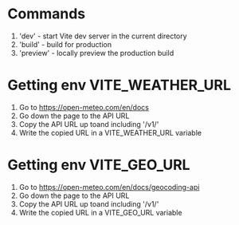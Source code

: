 # Commands

1. 'dev' - start Vite dev server in the current directory
2. 'build' - build for production
3. 'preview' - locally preview the production build

# Getting env VITE_WEATHER_URL

1. Go to https://open-meteo.com/en/docs
2. Go down the page to the API URL
3. Copy the API URL up toand including '/v1/'
4. Write the copied URL in a VITE_WEATHER_URL variable

# Getting env VITE_GEO_URL

1. Go to https://open-meteo.com/en/docs/geocoding-api
2. Go down the page to the API URL
3. Copy the API URL up toand including '/v1/'
4. Write the copied URL in a VITE_GEO_URL variable
